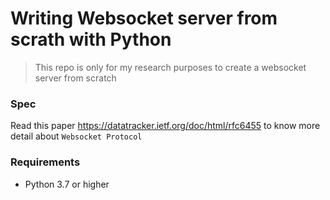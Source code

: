 # Writing Websocket server from scrath with Python

> This repo is only for my research purposes to create a websocket server from scratch

### Spec

Read this paper https://datatracker.ietf.org/doc/html/rfc6455 to know more detail about `Websocket Protocol`

### Requirements

- Python 3.7 or higher